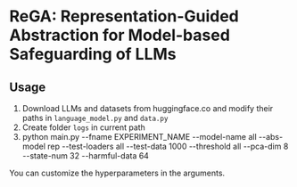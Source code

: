 # ReGA: Representation-Guided Abstraction for Model-based Safeguarding of LLMs

## Usage

1. Download LLMs and datasets from huggingface.co and modify their paths in `language_model.py` and `data.py`
2. Create folder `logs` in current path
3. python main.py --fname EXPERIMENT_NAME --model-name all --abs-model rep --test-loaders all --test-data 1000 --threshold all --pca-dim 8 --state-num 32 --harmful-data 64

You can customize the hyperparameters in the arguments.
